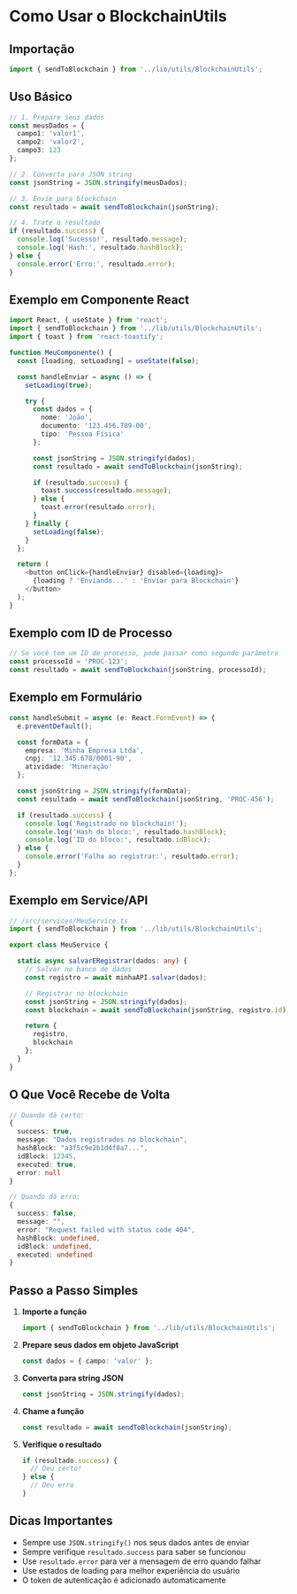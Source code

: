 # Como Usar o BlockchainUtils

## Importação

```typescript
import { sendToBlockchain } from '../lib/utils/BlockchainUtils';
```

## Uso Básico

```typescript
// 1. Prepare seus dados
const meusDados = {
  campo1: 'valor1',
  campo2: 'valor2',
  campo3: 123
};

// 2. Converta para JSON string
const jsonString = JSON.stringify(meusDados);

// 3. Envie para blockchain
const resultado = await sendToBlockchain(jsonString);

// 4. Trate o resultado
if (resultado.success) {
  console.log('Sucesso!', resultado.message);
  console.log('Hash:', resultado.hashBlock);
} else {
  console.error('Erro:', resultado.error);
}
```

## Exemplo em Componente React

```typescript
import React, { useState } from 'react';
import { sendToBlockchain } from '../lib/utils/BlockchainUtils';
import { toast } from 'react-toastify';

function MeuComponente() {
  const [loading, setLoading] = useState(false);

  const handleEnviar = async () => {
    setLoading(true);

    try {
      const dados = {
        nome: 'João',
        documento: '123.456.789-00',
        tipo: 'Pessoa Física'
      };

      const jsonString = JSON.stringify(dados);
      const resultado = await sendToBlockchain(jsonString);

      if (resultado.success) {
        toast.success(resultado.message);
      } else {
        toast.error(resultado.error);
      }
    } finally {
      setLoading(false);
    }
  };

  return (
    <button onClick={handleEnviar} disabled={loading}>
      {loading ? 'Enviando...' : 'Enviar para Blockchain'}
    </button>
  );
}
```

## Exemplo com ID de Processo

```typescript
// Se você tem um ID de processo, pode passar como segundo parâmetro
const processoId = 'PROC-123';
const resultado = await sendToBlockchain(jsonString, processoId);
```

## Exemplo em Formulário

```typescript
const handleSubmit = async (e: React.FormEvent) => {
  e.preventDefault();

  const formData = {
    empresa: 'Minha Empresa Ltda',
    cnpj: '12.345.678/0001-90',
    atividade: 'Mineração'
  };

  const jsonString = JSON.stringify(formData);
  const resultado = await sendToBlockchain(jsonString, 'PROC-456');

  if (resultado.success) {
    console.log('Registrado no blockchain!');
    console.log('Hash do bloco:', resultado.hashBlock);
    console.log('ID do bloco:', resultado.idBlock);
  } else {
    console.error('Falha ao registrar:', resultado.error);
  }
};
```

## Exemplo em Service/API

```typescript
// /src/services/MeuService.ts
import { sendToBlockchain } from '../lib/utils/BlockchainUtils';

export class MeuService {

  static async salvarERegistrar(dados: any) {
    // Salvar no banco de dados
    const registro = await minhaAPI.salvar(dados);

    // Registrar no blockchain
    const jsonString = JSON.stringify(dados);
    const blockchain = await sendToBlockchain(jsonString, registro.id);

    return {
      registro,
      blockchain
    };
  }
}
```

## O Que Você Recebe de Volta

```typescript
// Quando dá certo:
{
  success: true,
  message: "Dados registrados no blockchain",
  hashBlock: "a3f5c9e2b1d4f8a7...",
  idBlock: 12345,
  executed: true,
  error: null
}

// Quando dá erro:
{
  success: false,
  message: "",
  error: "Request failed with status code 404",
  hashBlock: undefined,
  idBlock: undefined,
  executed: undefined
}
```

## Passo a Passo Simples

1. **Importe a função**
   ```typescript
   import { sendToBlockchain } from '../lib/utils/BlockchainUtils';
   ```

2. **Prepare seus dados em objeto JavaScript**
   ```typescript
   const dados = { campo: 'valor' };
   ```

3. **Converta para string JSON**
   ```typescript
   const jsonString = JSON.stringify(dados);
   ```

4. **Chame a função**
   ```typescript
   const resultado = await sendToBlockchain(jsonString);
   ```

5. **Verifique o resultado**
   ```typescript
   if (resultado.success) {
     // Deu certo!
   } else {
     // Deu erro
   }
   ```

## Dicas Importantes

- Sempre use `JSON.stringify()` nos seus dados antes de enviar
- Sempre verifique `resultado.success` para saber se funcionou
- Use `resultado.error` para ver a mensagem de erro quando falhar
- Use estados de loading para melhor experiência do usuário
- O token de autenticação é adicionado automaticamente

